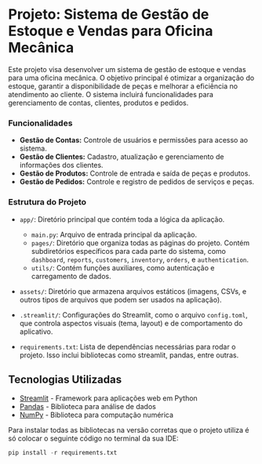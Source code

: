 # Projeto: Sistema de Gestão de Estoque e Vendas para Oficina Mecânica <br>

Este projeto visa desenvolver um sistema de gestão de estoque e vendas para uma oficina mecânica. O objetivo principal é otimizar a organização do estoque, garantir a disponibilidade de peças e melhorar a eficiência no atendimento ao cliente. O sistema incluirá funcionalidades para gerenciamento de contas, clientes, produtos e pedidos. <br>

### Funcionalidades

- __Gestão de Contas:__ Controle de usuários e permissões para acesso ao sistema.
- __Gestão de Clientes:__ Cadastro, atualização e gerenciamento de informações dos clientes.
- __Gestão de Produtos:__ Controle de entrada e saída de peças e produtos.
- __Gestão de Pedidos:__ Controle e registro de pedidos de serviços e peças.

### Estrutura do Projeto

- `app/`: Diretório principal que contém toda a lógica da aplicação.
    - `main.py`: Arquivo de entrada principal da aplicação.
    - `pages/`: Diretório que organiza todas as páginas do projeto. Contém subdiretórios específicos para cada parte do sistema, como `dashboard`, `reports`, `customers`, `inventory`, `orders`, e `authentication`.
    - `utils/`: Contém funções auxiliares, como autenticação e carregamento de dados.

- `assets/`: Diretório que armazena arquivos estáticos (imagens, CSVs, e outros tipos de arquivos que podem ser usados na aplicação).
- `.streamlit/`: Configurações do Streamlit, como o arquivo `config.toml`, que controla aspectos visuais (tema, layout) e de comportamento do aplicativo.
- `requirements.txt`: Lista de dependências necessárias para rodar o projeto. Isso inclui bibliotecas como streamlit, pandas, entre outras.

## Tecnologias Utilizadas

- [Streamlit](https://streamlit.io/) - Framework para aplicações web em Python
- [Pandas](https://pandas.pydata.org/) - Biblioteca para análise de dados
- [NumPy](https://numpy.org/) - Biblioteca para computação numérica <br>

Para instalar todas as bibliotecas na versão corretas que o projeto utiliza é só colocar o seguinte código no terminal da sua IDE: 

```python
pip install -r requirements.txt
```

